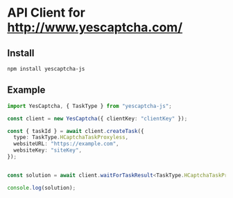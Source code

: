 # API Client for http://www.yescaptcha.com/


## Install
```
npm install yescaptcha-js
```

## Example


```typescript
import YesCaptcha, { TaskType } from "yescaptcha-js";

const client = new YesCaptcha({ clientKey: "clientKey" });

const { taskId } = await client.createTask({
  type: TaskType.HCaptchaTaskProxyless,
  websiteURL: "https://example.com",
  websiteKey: "siteKey",
});


const solution = await client.waitForTaskResult<TaskType.HCaptchaTaskProxyless>(taskId, 1000 * 60 * 5); // wait for 5 minutes

console.log(solution); 
```